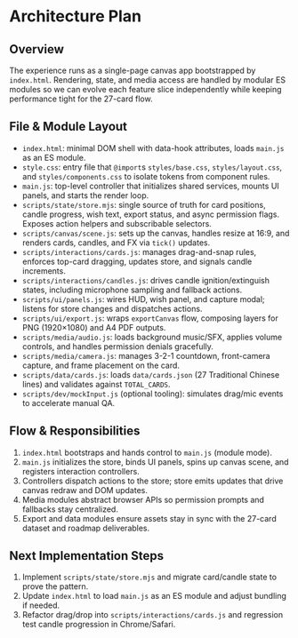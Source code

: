 # Architecture Plan

## Overview
The experience runs as a single-page canvas app bootstrapped by `index.html`. Rendering, state, and media access are handled by modular ES modules so we can evolve each feature slice independently while keeping performance tight for the 27-card flow.

## File & Module Layout
- `index.html`: minimal DOM shell with data-hook attributes, loads `main.js` as an ES module.
- `style.css`: entry file that `@import`s `styles/base.css`, `styles/layout.css`, and `styles/components.css` to isolate tokens from component rules.
- `main.js`: top-level controller that initializes shared services, mounts UI panels, and starts the render loop.
- `scripts/state/store.mjs`: single source of truth for card positions, candle progress, wish text, export status, and async permission flags. Exposes action helpers and subscribable selectors.
- `scripts/canvas/scene.js`: sets up the canvas, handles resize at 16:9, and renders cards, candles, and FX via `tick()` updates.
- `scripts/interactions/cards.js`: manages drag-and-snap rules, enforces top-card dragging, updates store, and signals candle increments.
- `scripts/interactions/candles.js`: drives candle ignition/extinguish states, including microphone sampling and fallback actions.
- `scripts/ui/panels.js`: wires HUD, wish panel, and capture modal; listens for store changes and dispatches actions.
- `scripts/ui/export.js`: wraps `exportCanvas` flow, composing layers for PNG (1920×1080) and A4 PDF outputs.
- `scripts/media/audio.js`: loads background music/SFX, applies volume controls, and handles permission denials gracefully.
- `scripts/media/camera.js`: manages 3-2-1 countdown, front-camera capture, and frame placement on the card.
- `scripts/data/cards.js`: loads `data/cards.json` (27 Traditional Chinese lines) and validates against `TOTAL_CARDS`.
- `scripts/dev/mockInput.js` (optional tooling): simulates drag/mic events to accelerate manual QA.

## Flow & Responsibilities
1. `index.html` bootstraps and hands control to `main.js` (module mode).
2. `main.js` initializes the store, binds UI panels, spins up canvas scene, and registers interaction controllers.
3. Controllers dispatch actions to the store; store emits updates that drive canvas redraw and DOM updates.
4. Media modules abstract browser APIs so permission prompts and fallbacks stay centralized.
5. Export and data modules ensure assets stay in sync with the 27-card dataset and roadmap deliverables.

## Next Implementation Steps
1. Implement `scripts/state/store.mjs` and migrate card/candle state to prove the pattern.
2. Update `index.html` to load `main.js` as an ES module and adjust bundling if needed.
3. Refactor drag/drop into `scripts/interactions/cards.js` and regression test candle progression in Chrome/Safari.
